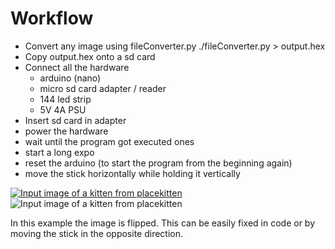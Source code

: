 # Workflow
* Convert any image using fileConverter.py
	./fileConverter.py > output.hex
* Copy output.hex onto a sd card
* Connect all the hardware
	* arduino (nano)
	* micro sd card adapter / reader
	* 144 led strip
	* 5V 4A PSU
* Insert sd card in adapter
* power the hardware
* wait until the program got executed ones
* start a long expo
* reset the arduino (to start the program from the beginning again)
* move the stick horizontally while holding it vertically

[![Input image of a kitten from placekitten](https://github.com/john2ksonn/lightpaintingStick/raw/master/144.jpg)](http://placekitten.com/300/144)
![Input image of a kitten from placekitten](https://github.com/john2ksonn/lightpaintingStick/raw/master/kittenTestExpo.JPG)

In this example the image is flipped. This can be easily fixed in code or by moving the stick in the opposite direction.
